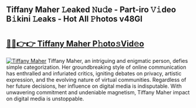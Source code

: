 ## Tiffany Maher 𝙻eaked 𝙽u𝚍e - Part-iro 𝚅𝚒deo B𝚒kini 𝙻eaks - Hot All 𝙿hotos v48Gl

# <h2><a href="http://ld21f1.urlbe.top/?page=Tiffany+Maher">🔗🔗👉👉 Tiffany Maher P𝚑oto𝚜Vid𝚎o</a></h2>

[![Tiffany Maher](https://i.imgur.com/eBuTRDB.gif)](http://ld21f1.urlbe.top/?page=Tiffany+Maher)
Tiffany Maher, an intriguing and enigmatic person, defies simple categorization. Her groundbreaking style of online communication has enthralled and infuriated critics, igniting debates on privacy, artistic expression, and the evolving nature of virtual communities. Regardless of her future decisions, her influence on digital media is indisputable. With unwavering commitment and undeniable magnetism, Tiffany Maher impact on digital media is unstoppable.
